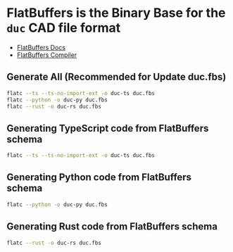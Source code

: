 
# FlatBuffers is the Binary Base for the `duc` CAD file format

- [FlatBuffers Docs](https://flatbuffers.dev)
- [FlatBuffers Compiler](https://flatbuffers.ar.je/)


## Generate All (Recommended for Update duc.fbs) 
```sh
flatc --ts --ts-no-import-ext -o duc-ts duc.fbs
flatc --python -o duc-py duc.fbs
flatc --rust -o duc-rs duc.fbs
```

## Generating TypeScript code from FlatBuffers schema
```sh
flatc --ts --ts-no-import-ext -o duc-ts duc.fbs
```

## Generating Python code from FlatBuffers schema
```sh
flatc --python -o duc-py duc.fbs
```

## Generating Rust code from FlatBuffers schema
```sh
flatc --rust -o duc-rs duc.fbs
```